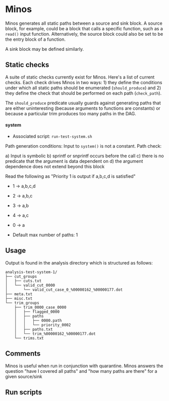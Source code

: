 # Minos

Minos generates all static paths between a source and sink block. A source
block, for example, could be a block that calls a specific function, such
as a `read()` input function. Alternatively, the source block could also be set
to be the entry block of a function.

A sink block may be defined similarly.

## Static checks

A suite of static checks currently exist for Minos. Here's a list of current
checks. Each check drives Minos in two ways: 1) they define the conditions
under which all static paths should be enumerated (`should_produce`) and
2) they define the check that should be performed on each path (`check_path`).

The `should_produce` predicate usually guards against generating paths that
are either uninteresting (because arguments to functions are constants) or
because a particular trim produces too many paths in the DAG.

#### system

* Associated script: `run-test-system.sh`

Path generation conditions: Input to `system()` is not a constant.
Path check:

a) Input is symbolic
b) sprintf or snprintf occurs before the call
c) there is no predicate that the argument is data dependent on
d) the argument dependence does not extend beyond this block

Read the following as "Priority 1 is output if a,b,c,d is satisfied"

* 1 -> a,b,c,d
* 2 -> a,b,c
* 3 -> a,b
* 4 -> a,c
* 0 -> a

* Default max number of paths: 1

## Usage

Output is found in the analysis directory which is structured as follows:

```
analysis-test-system-1/
├── cut_groups
│   ├── cuts.txt
│   └── valid_cut_0000
│       └── valid_cut_case_0_%00000162_%00000177.dot
├── meta.txt
├── misc.txt
└── trim_groups
    ├── trim_0000_case_0000
    │   ├── flagged_0000
    │   ├── paths
    │   │   ├── 0000.path
    │   │   └── priority_0002
    │   ├── paths.txt
    │   └── trim_%00000162_%00000177.dot
    └── trims.txt
```

## Comments

Minos is useful when run in conjunction with quarantine. Minos answers the
question "have I covered all paths" and "how many paths are there" for a
given source/sink

## Run scripts


